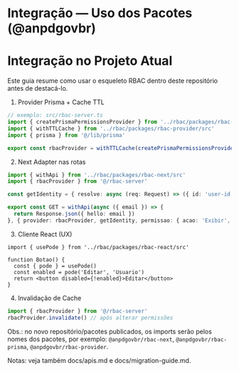 # Integração — Uso dos Pacotes (@anpdgovbr)

# Integração no Projeto Atual

Este guia resume como usar o esqueleto RBAC dentro deste repositório antes de destacá-lo.

1) Provider Prisma + Cache TTL
```ts
// exemplo: src/rbac-server.ts
import { createPrismaPermissionsProvider } from '../rbac/packages/rbac-prisma/src'
import { withTTLCache } from '../rbac/packages/rbac-provider/src'
import { prisma } from '@/lib/prisma'

export const rbacProvider = withTTLCache(createPrismaPermissionsProvider({ prisma }), 60_000)
```

2) Next Adapter nas rotas
```ts
import { withApi } from '../rbac/packages/rbac-next/src'
import { rbacProvider } from '@/rbac-server'

const getIdentity = { resolve: async (req: Request) => ({ id: 'user-id', email: 'user@example.com' }) }

export const GET = withApi(async ({ email }) => {
  return Response.json({ hello: email })
}, { provider: rbacProvider, getIdentity, permissao: { acao: 'Exibir', recurso: 'Processo' } })
```

3) Cliente React (UX)
```tsx
import { usePode } from '../rbac/packages/rbac-react/src'

function Botao() {
  const { pode } = usePode()
  const enabled = pode('Editar', 'Usuario')
  return <button disabled={!enabled}>Editar</button>
}
```

4) Invalidação de Cache
```ts
import { rbacProvider } from '@/rbac-server'
rbacProvider.invalidate() // após alterar permissões
```

Obs.: no novo repositório/pacotes publicados, os imports serão pelos nomes dos pacotes, por exemplo:
`@anpdgovbr/rbac-next`, `@anpdgovbr/rbac-prisma`, `@anpdgovbr/rbac-provider`.

Notas: veja também docs/apis.md e docs/migration-guide.md.
